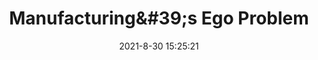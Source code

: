 ---
"title": "Manufacturing&amp;#39;s Ego Problem"
"date": "2021-8-30 15:25:21"
"feed_name": "INDUSTRYWEEK"
"feed_website": "https://www.industryweek.com/"
"feed_rss": "https://www.industryweek.com/__rss/website-scheduled-content.xml?input=%7B%22sectionAlias%22%3A%22home%22%7D"
"link": "https://www.industryweek.com/supply-chain/supply-chain-initiative/article/21173788/manufacturings-ego-problem"
"file": "_posts/0e82b7f79777c5351725bf30e0af6b5747055d22.md"
"accident": "0"
"drilling": "0"
---